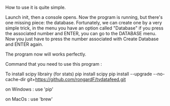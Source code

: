 How to use it is quite simple.

Launch init, then a console opens. Now the program is running, but there's one missing piece: the database. Fortunately, we can create one by a very simple trick, in the menu you have an option called "Database" if you press the associated number and ENTER, you can go to the DATABASE menu.
Now you just have to press the number associated with Create Database and ENTER again. 

The program now will works perfectly.



Command that you need to use this program : 

To install scipy librairy (for stats)
pip install scipy
pip install --upgrade --no-cache-dir git+https://github.com/rongardF/tvdatafeed.git

on Windows :
use 'pip'

on MacOs :
use 'brew'
